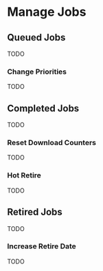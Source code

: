 # Manage Jobs

## Queued Jobs

TODO

### Change Priorities

TODO

## Completed Jobs

TODO

### Reset Download Counters

TODO

### Hot Retire

TODO

## Retired Jobs

TODO


### Increase Retire Date

TODO

